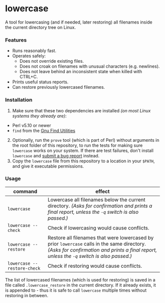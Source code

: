 # lowercase

A tool for lowercasing (and if needed, later restoring) all filenames inside the current directory tree on Linux.

### Features
* Runs reasonably fast.
* Operates safely:
  * Does not override existing files.
  * Does not croak on filenames with unusual characters (e.g. newlines).
  * Does not leave behind an inconsistent state when killed with CTRL+C.
* Prints useful status reports.
* Can restore previously lowercased filenames.

### Installation

1. Make sure that these two dependencies are installed *(on most Linux systems they already are)*:
  * Perl v5.10 or newer
  * `find` from the [Gnu Find Utilities](http://www.gnu.org/software/findutils/)
2. Optionally, run the `prove` tool (which is part of Perl) without arguments in the root folder of this repository, to run the tests for making sure `lowercase` works on your system. If there are test failures, don't install `lowercase` and [submit a bug report](https://github.com/smls/lowercase/issues) instead.
3. Copy the `lowercase` file from this repository to a location in your `$PATH`, and give it executable permissions.

### Usage

command                     | effect
----------------------------|-----------------------------------------------------
`lowercase`                 | Lowercase all filenames below the current directory. *(Asks for confirmation and prints a final report, unless the `-q` switch is also passed.)*
`lowercase --check`         | Check if lowercasing would cause conflicts.
`lowercase --restore`       | Restore all filenames that were lowercased by prior `lowercase` calls in the same directory. *(Asks for confirmation and prints a final report, unless the `-q` switch is also passed.)*
`lowercase --restore-check` | Check if restoring would cause conflicts.

The list of lowercased filenames (which is used for restoring) is saved in a file called `.lowercase_restore` in the current directory. If it already exists, it is appended to - thus it is safe to call `lowercase` multiple times without restoring in between.
